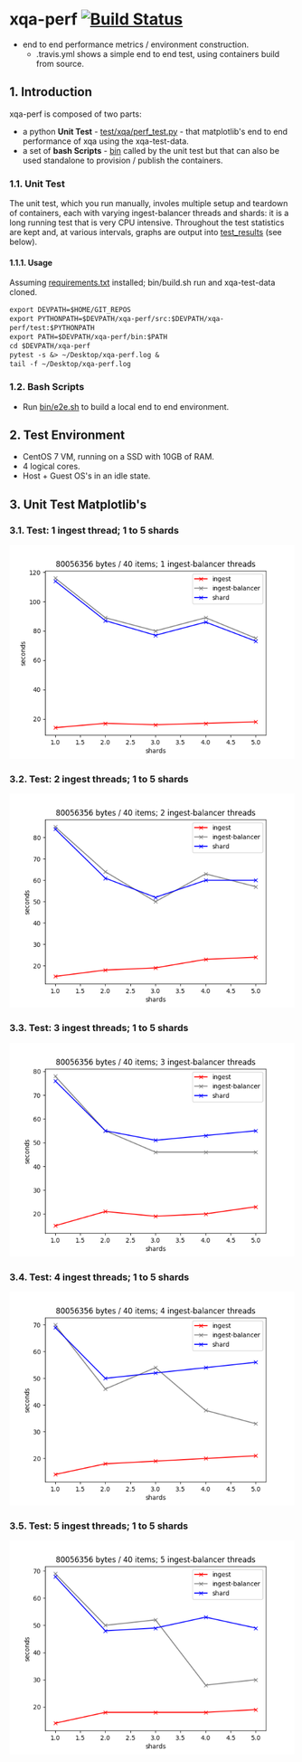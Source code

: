 # xqa-perf [![Build Status](https://travis-ci.org/jameshnsears/xqa-perf.svg?branch=master)](https://travis-ci.org/jameshnsears/xqa-perf) 
* end to end performance metrics / environment construction.
    * .travis.yml shows a simple end to end test, using containers build from source.

## 1. Introduction
xqa-perf is composed of two parts:
* a python **Unit Test** - [test/xqa/perf_test.py](test/xqa/perf_test.py) - that matplotlib's end to end performance of xqa using the xqa-test-data.
* a set of **bash Scripts** - [bin](bin) called by the unit test but that can also be used standalone to provision / publish the containers.

### 1.1. Unit Test
The unit test, which you run manually, involes multiple setup and teardown of containers, each with varying ingest-balancer threads and shards: it is a long running test that is very CPU intensive. Throughout the test statistics are kept and, at various intervals, graphs are output into [test_results](test_results) (see below).

#### 1.1.1. Usage
Assuming [requirements.txt](requirements.txt) installed; bin/build.sh run and xqa-test-data cloned.

```
export DEVPATH=$HOME/GIT_REPOS
export PYTHONPATH=$DEVPATH/xqa-perf/src:$DEVPATH/xqa-perf/test:$PYTHONPATH
export PATH=$DEVPATH/xqa-perf/bin:$PATH
cd $DEVPATH/xqa-perf
pytest -s &> ~/Desktop/xqa-perf.log &
tail -f ~/Desktop/xqa-perf.log
```

### 1.2. Bash Scripts
* Run [bin/e2e.sh](bin/e2e.sh) to build a local end to end environment.

## 2. Test Environment
* CentOS 7 VM, running on a SSD with 10GB of RAM.
* 4 logical cores.
* Host + Guest OS's in an idle state.

## 3. Unit Test Matplotlib's

### 3.1. Test: 1 ingest thread; 1 to 5 shards
![Test A](test_results/1_5.png)

### 3.2. Test: 2 ingest threads; 1 to 5 shards
![Test B](test_results/2_5.png)

### 3.3. Test: 3 ingest threads; 1 to 5 shards
![Test B](test_results/3_5.png)

### 3.4. Test: 4 ingest threads; 1 to 5 shards
![Test B](test_results/4_5.png)

### 3.5. Test: 5 ingest threads; 1 to 5 shards
![Test B](test_results/5_5.png)
